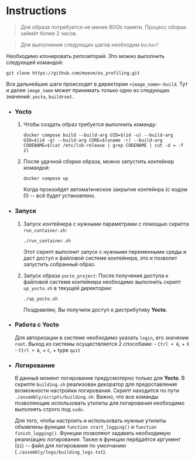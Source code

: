 # **Instructions**
> Для образа потребуется не менее 80Gb памяти. Процесс сборки займёт более 2 часов.

> Для выполнения следующих шагов необходим `Docker`!

Необходимо клонировать репозиторий. Это можно выполнить следующей командой:
```
git clone https://github.com/moevm/os_profiling.git
```
Все дальнейшие шаги происходят в директории `<image_name>-build`.
Тут и далее `image_name` может принимать только одно из следующих значений: `yocto`, `buildroot`.

- ### **Yocto**
    1. Чтобы создать образ требуется выполнить команду:
        ```
        docker compose build --build-arg UID=$(id -u) --build-arg GID=$(id -g) --build-arg CORE=$(uname -r) --build-arg CODENAME=$(cat /etc/lsb-release | grep CODENAME | cut -d = -f 2)
        ```
    
    2.  После удачной сборки образа, можно запустить контейнер командой:
        ```
        docker compose up
        ```
        Когда произоёдет автоматическое закрытие контейнра (с кодом 0) -- всё будет установлено. 
       
- ### **Запуск**
        
    1. Запуск контейнера с нужными параметрами с помощью скрипта `run_container.sh`:
        ```
        ./run_container.sh
        ```
        Этот скрипт выполнит запуск с нужными переменными среды и даст доступ к файловой системе контейнера, это и позволит запустить собранный образ.
        
    2. Запуск образа `yocto_project`:
        После получения доступа к файловой системе контейнера необходимо выполнить скрипт `up_yocto.sh` в текущей директории:
        ```
        ./up_yocto.sh
        ```
        Поздравляю, Вы получили доступ к дистрибутиву **Yocto**.

- ### **Работа с Yocto**
    Для авторизации в системе необходимо указать `login`, его значение `root`.
    Выход из системы осуществляется 2 способами:
        - `Ctrl + A`, + `X`
        - `Ctrl + A`, + `C`, + type `quit`
        
- ### **Логирование**
    В данный момент логирование предусмотерно только для **Yocto**.
    В скрипте `building.sh` реализован декоратор для предоставления возможности настройки логирования. Скрипт находится по пути `./assembly/scripts/building.sh`. Важно, что все команды позволяющие использовать утилиты для логирования необходимо выполнять строго под `sudo`.
    
    Для того, чтобы настроить и использовать нужные утилиты объявлены функции `function start_logging()` и `function finish_logging()`. Функции позволяют задавать необходимую реализацию логирования. Также в функции перёдаётся аргумент (`$1`) -- файл для логирования по умолчанию (`./assembly/logs/building_logs.txt`).
    
